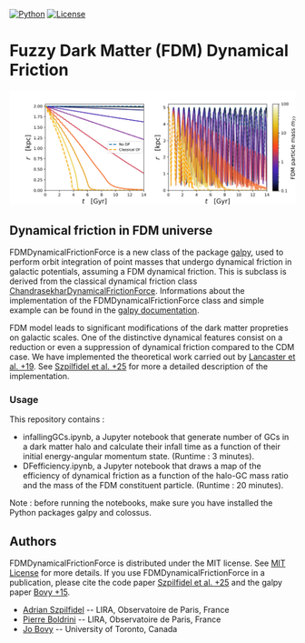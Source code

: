 
[![Python](https://img.shields.io/badge/python-3.8.2-blue.svg)](https://python.org)
[![License](https://img.shields.io/badge/License-MIT-blue.svg)](https://choosealicense.com/licenses/mit/)

# Fuzzy Dark Matter (FDM) Dynamical Friction

<p align="center">
  <img src="FDMexample.png">
</p>

## Dynamical friction in FDM universe

FDMDynamicalFrictionForce is a new class of the package [galpy](https://www.galpy.org/), used to perform orbit integration of point masses that undergo dynamical friction in galactic potentials, assuming a FDM dynamical friction. This is subclass is derived from the classical dynamical friction class [ChandrasekharDynamicalFrictionForce](https://docs.galpy.org/en/v1.10.1/reference/potentialchandrasekhardynfric.html). Informations about the implementation of the FDMDynamicalFrictionForce class and simple example can be found in the [galpy documentation](https://docs.galpy.org/en/latest/reference/potentialfdmdynfric.html).

FDM model leads to significant modifications of the dark matter propreties on galactic scales. One of the distinctive dynamical features consist on a reduction or even a suppression of dynamical friction compared to the CDM case. We have implemented the theoretical work carried out by [Lancaster et al. +19](https://arxiv.org/abs/1909.06381). See [Szpilfidel et al. +25]() for more a detailed description of the implementation.

### Usage
This repository contains : 
* infallingGCs.ipynb, a Jupyter notebook that generate number of GCs in a dark matter halo and calculate their infall time as a function of their initial energy-angular momentum state. (Runtime : 3 minutes).
* DFefficiency.ipynb, a Jupyter notebook that draws a map of the efficiency of dynamical friction as a function of the halo-GC mass ratio and the mass of the FDM constituent particle. (Runtime : 20 minutes).

Note : before running the notebooks, make sure you have installed the Python packages galpy and colossus.

## Authors
FDMDynamicalFrictionForce is distributed under the MIT license. See [MIT License](https://en.wikipedia.org/wiki/MIT_License) for more details. If you use FDMDynamicalFrictionForce in a publication, please cite the code paper [Szpilfidel et al. +25]() and the galpy paper [Bovy +15](https://arxiv.org/abs/1412.3451).

* [Adrian Szpilfidel](mailto:adrian.szpilfidel@obspm.fr) -- LIRA, Observatoire de Paris, France
* [Pierre Boldrini](mailto:pierre.boldrini@obspm.fr) -- LIRA, Observatoire de Paris, France
* [Jo Bovy](mailto:boldrini@iap.fr) -- University of Toronto, Canada
